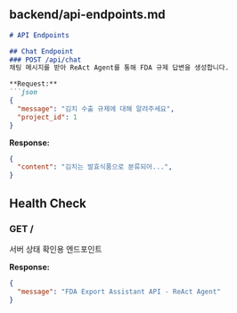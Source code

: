 ## backend/api-endpoints.md

```markdown
# API Endpoints

## Chat Endpoint
### POST /api/chat
채팅 메시지를 받아 ReAct Agent를 통해 FDA 규제 답변을 생성합니다.

**Request:**
```json
{
  "message": "김치 수출 규제에 대해 알려주세요",
  "project_id": 1
}
```

**Response:**
```json
{
  "content": "김치는 발효식품으로 분류되어...",
}
```

## Health Check
### GET /
서버 상태 확인용 엔드포인트

**Response:**
```json
{
  "message": "FDA Export Assistant API - ReAct Agent"
}
```